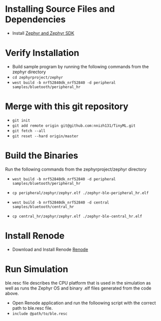 # Installing Source Files and Dependencies
* Install [Zephyr and Zephyr SDK](https://docs.zephyrproject.org/latest/develop/getting_started/index.html)

# Verify Installation
* Build sample program by running the following commands from the zephyr directory
* `cd zephyrproject/zephyr`
* `west build -b nrf52840dk_nrf52840 -d peripheral samples/bluetooth/peripheral_hr`

# Merge with this git repository
* `git init`
* `git add remote origin git@github.com:nnizh131/TinyML.git`
* `git fetch --all`
* `git reset --hard origin/master`

# Build the Binaries
Run the following commands from the zephyrproject/zephyr directory
* `west build -b nrf52840dk_nrf52840 -d peripheral samples/bluetooth/peripheral_hr`
* `cp peripheral/zephyr/zephyr.elf ./zephyr-ble-peripheral_hr.elf`

* `west build -b nrf52840dk_nrf52840 -d central samples/bluetooth/central_hr`
* `cp central_hr/zephyr/zephyr.elf ./zephyr-ble-central_hr.elf`


# Install Renode
* Download and Install Renode [Renode](https://github.com/renode/renode)


# Run Simulation

ble.resc file describes the CPU platform that is used in the simulation as well as runs the Zephyr OS and binary .elf files generated from the code above.

* Open Renode application and run the folloowing script with the correct path to ble.resc file.
* `include @path/to/ble.resc` 
 
